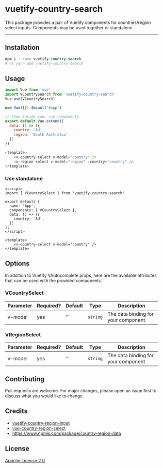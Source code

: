 # vuetify-country-search

This package provides a pair of Vuetify components for countries/region select inputs. Components may be used together or standalone.


---

## Installation

```bash
npm i --save vuetify-country-search
# or yarn add vuetify-country-search
```



## Usage

```javascript
import Vue from 'vue'
import VCountrySearch from 'vuetify-country-search'
Vue.use(VCountrySearch)

new Vue({}).$mount('#app')

// then inside your vue components
export default Vue.extend({
  data: () => ({
    country: 'AU',
    region: 'South Australia'
  })
})

<template>
    <v-country-select v-model="country" />
    <v-region-select v-model="region" :country="country" />
</template>
```

### Use standalone

```vue
<script>
import { VCountrySelect } from 'vuetify-country-search'

export default {
  name: 'App',
  components: { VCountrySelect },
  data: () => ({
    country: 'AU',
  })
};
</script>

<template>
    <v-country-select v-model="country" />
</template>
```



## Options

In addition to Vuetify VAutocomplete props, here are the available attributes that can be used with the provided components.

### VCountrySelect

| Parameter        | Required? | Default | Type    | Description                                                  |
| ---------------- | --------- | ------- | ------- | ------------------------------------------------------------ |
| v-model          | yes       | ''      | `string`  | The data binding for your component                          |




### VRegionSelect

| Parameter          | Required? | Default         | Type    | Description                                                  |
| ------------------ | --------- | --------------- | ------- | ------------------------------------------------------------ |
| v-model            | yes       | ''              | `string`  | The data binding for your component                          |

## Contributing

Pull requests are welcome. For major changes, please open an issue first to discuss what you would like to change.


## Credits

* [vuetify-country-region-input](https://github.com/augustusnaz/vuetify-country-region-input)
* [vue-country-region-select](https://github.com/gehrj/vue-country-region-select)
* https://www.npmjs.com/package/country-region-data

## License

[Apache License 2.0](https://choosealicense.com/licenses/apache-2.0/)